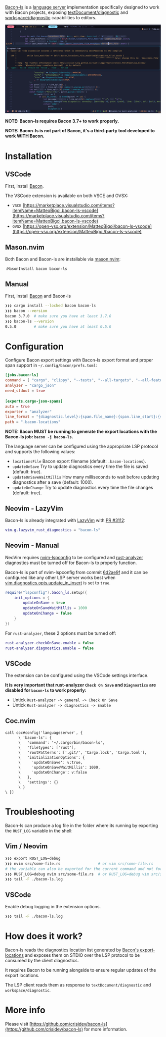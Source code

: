 [Bacon-ls](https://github.com/crisidev/bacon-ls) is a [language server](https://en.wikipedia.org/wiki/Language_Server_Protocol) implementation specifically designed to work with Bacon projects,
 exposing [textDocument/diagnostic](https://microsoft.github.io/language-server-protocol/specification#textDocument_diagnostic) and [workspace/diagnostic](https://microsoft.github.io/language-server-protocol/specification#workspace_diagnostic) capabilities to editors.

![bacon-ls](../img/bacon-ls.png)

**NOTE: Bacon-ls requires Bacon 3.7+ to work properly.**

**NOTE: Bacon-ls is not part of Bacon, it's a third-party tool developed to work WITH Bacon.**

# Installation

## VSCode

First, install [Bacon](../../#installation).

The VSCode extension is available on both VSCE and OVSX:

* `VSCE` [https://marketplace.visualstudio.com/items?itemName=MatteoBigoi.bacon-ls-vscode](https://marketplace.visualstudio.com/items?itemName=MatteoBigoi.bacon-ls-vscode)
* `OVSX` [https://open-vsx.org/extension/MatteoBigoi/bacon-ls-vscode](https://open-vsx.org/extension/MatteoBigoi/bacon-ls-vscode)

## Mason.nvim

Both Bacon and Bacon-ls are installable via [mason.nvim](https://github.com/williamboman/mason.nvim):

```vim
:MasonInstall bacon bacon-ls
```

## Manual

First, install [Bacon](../../#installation) and Bacon-ls

```bash
❯❯❯ cargo install --locked bacon bacon-ls
❯❯❯ bacon --version
bacon 3.7.0  # make sure you have at least 3.7.0
❯❯❯ bacon-ls --version
0.5.0        # make sure you have at least 0.5.0
```

# Configuration

Configure Bacon export settings with Bacon-ls export format and proper span support in `~/.config/bacon/prefs.toml`:

```toml
[jobs.bacon-ls]
command = [ "cargo", "clippy", "--tests", "--all-targets", "--all-features", "--message-format", "json-diagnostic-rendered-ansi" ]
analyzer = "cargo_json"
need_stdout = true

[exports.cargo-json-spans]
auto = true
exporter = "analyzer"
line_format = "{diagnostic.level}:{span.file_name}:{span.line_start}:{span.line_end}:{span.column_start}:{span.column_end}:{diagnostic.message}:{span.suggested_replacement}"
path = ".bacon-locations"
```

**NOTE: Bacon MUST be running to generate the export locations with the Bacon-ls job: `bacon -j bacon-ls`.**

The language server can be configured using the appropriate LSP protocol and
supports the following values:

- `locationsFile` Bacon export filename (default: `.bacon-locations`).
- `updateOnSave` Try to update diagnostics every time the file is saved (default: true).
- `updateOnSaveWaitMillis` How many milliseconds to wait before updating diagnostics after a save (default: 1000).
- `updateOnChange` Try to update diagnostics every time the file changes (default: true).

## Neovim - LazyVim

Bacon-ls is already integrated with [LazyVim](https://lazyvim.org) with [PR #3112](https://github.com/LazyVim/LazyVim/pull/3212):

```lua
vim.g.lazyvim_rust_diagnostics = "bacon-ls"
```

## Neovim - Manual

NeoVim requires [nvim-lspconfig](https://github.com/neovim/nvim-lspconfig/) to be configured
and [rust-analyzer](https://rust-analyzer.github.io/) diagnostics must be turned off for Bacon-ls
to properly function.

Bacon-ls is part of nvim-lspconfig from commit
[6d2ae9f](https://github.com/neovim/nvim-lspconfig/commit/6d2ae9fdc3111a6e8fd5db2467aca11737195a30)
and it can be configured like any other LSP server works best when
[vim.diagnostics.opts.update_in_insert](https://neovim.io/doc/user/diagnostic.html#vim.diagnostic.Opts)
is set to `true`.

```lua
require("lspconfig").bacon_ls.setup({
    init_options = {
        updateOnSave = true
        updateOnSaveWaitMillis = 1000
        updateOnChange = false
    }
})
```

For `rust-analyzer`, these 2 options must be turned off:

```lua
rust-analyzer.checkOnSave.enable = false
rust-analyzer.diagnostics.enable = false
```

## VSCode

The extension can be configured using the VSCode settings interface.

**It is very important that rust-analyzer `Check On Save` and `Diagnostics` are disabled for `bacon-ls` to work properly:**

* Untick `Rust-analyzer -> general -> Check On Save`
* Untick `Rust-analyzer -> diagnostics -> Enable`

## Coc.nvim

```vim
call coc#config('languageserver', {
      \ 'bacon-ls': {
      \   'command': '~/.cargo/bin/bacon-ls',
      \   'filetypes': ['rust'],
      \   'rootPatterns': ['.git/', 'Cargo.lock', 'Cargo.toml'],
      \   'initializationOptions': {
      \     'updateOnSave': v:true, 
      \     'updateOnSaveWaitMillis': 1000,
      \     'updateOnChange': v:false
      \   },
      \   'settings': {}
      \ }
\ })
```

# Troubleshooting

Bacon-ls can produce a log file in the folder where its running by exporting the `RUST_LOG` variable in the shell:

## Vim / Neovim

```bash
❯❯❯ export RUST_LOG=debug
❯❯❯ nvim src/some-file.rs                 # or vim src/some-file.rs
# the variable can also be exported for the current command and not for the whole shell
❯❯❯ RUST_LOG=debug nvim src/some-file.rs  # or RUST_LOG=debug vim src/some-file.rs
❯❯❯ tail -F ./bacon-ls.log
```

## VSCode

Enable debug logging in the extension options.

```bash
❯❯❯ tail -F ./bacon-ls.log
```

# How does it work?

Bacon-ls reads the diagnostics location list generated
by [Bacon's export-locations](../../config/#exports)
and exposes them on STDIO over the LSP protocol to be consumed
by the client diagnostics.

It requires Bacon to be running alongside
to ensure regular updates of the export locations.

The LSP client reads them as response to `textDocument/diagnostic` and `workspace/diagnostic`.

# More info

Please visit [https://github.com/crisidev/bacon-ls](https://github.com/crisidev/bacon-ls) for more information.
